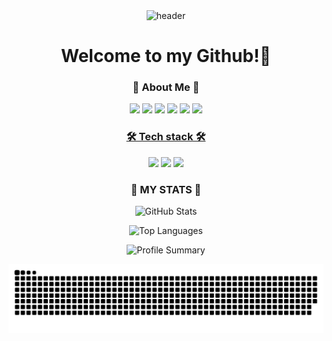 <!-- Header -->
<div align="center">
  <img src="https://capsule-render.vercel.app/api?type=waving&color=0:ed9d0b,100:f94001&height=250&section=header&text=maldron0309&fontColor=ffffff&fontSize=90" alt="header" />
</div>

<!-- Welcome message -->
<h1 align="center">Welcome to my Github!👋</h1>

<h3 align="center">🧡 About Me 🧡</h3>
<div align="center">
  <a href="https://twitter.com/bagjinh52270779" target="_blank"><img src="https://img.shields.io/badge/Twitter-1DA1F2?style=flat-square&logo=Twitter&logoColor=white"/></a>
  <a href="mailto:bagjinhyeong640@gmail.com" target="_blank"><img src="https://img.shields.io/badge/Gmail-EA4335?style=flat-square&logo=Gmail&logoColor=white"/></a>
  <a href="https://www.instagram.com/pjhbb_0309/" target="_blank"><img src="https://img.shields.io/badge/Instagram-E4405F?style=flat-square&logo=Instagram&logoColor=white"/></a>
  <a href="https://velog.io/@maldron" target="_blank"><img src="https://img.shields.io/badge/Velog-20C997?style=flat-square&logo=Velog&logoColor=white"/></a>
  <a href="https://devjourneybit.tistory.com/" target="_blank"><img src="https://img.shields.io/badge/Tistory-000000?style=flat-square&logo=Tistory&logoColor=white"/></a>
 <a href="https://hits.seeyoufarm.com">
   <img src="https://hits.seeyoufarm.com/api/count/incr/badge.svg?url=https%3A%2F%2Fgithub.com%2Fmaldron0309&count_bg=%23808080&title_bg=%23000000&icon=github.svg&icon_color=%23E7E7E7&title=hits&edge_flat=false"/>


<!-- Tech stack -->

<h3 align="center">🛠 Tech stack 🛠</h3>
<div align="center">
 <a target="_blank"><img src="https://img.shields.io/badge/C-A8B9CC?style=flat-square&logo=C&logoColor=white"/></a>
 <a target="_blank"><img src="https://img.shields.io/badge/C%2B%2B-00599C?style=flat-square&logo=C&logoColor=white"/></a>
 <a target="_blank"><img src="https://img.shields.io/badge/C%23-239120?style=flat-square&logo=C&logoColor=white"/></a>

</div>
   
<!-- Stats -->
<h3 align="center">🧱 MY STATS 🧱</h3>
<p align="center">
  <img src="https://github-readme-stats.vercel.app/api?username=maldron0309&amp;show_icons=true&amp;theme=github" alt="GitHub Stats" />
</p>
<p align="center">
  <img src="https://github-readme-stats.vercel.app/api/top-langs/?username=maldron0309&amp;layout=compact&amp;theme=github" alt="Top Languages" />
</p>
<p align="center">
  <img src="https://github-profile-summary-cards.vercel.app/api/cards/profile-details?username=maldron0309&theme=github" alt="Profile Summary" />
</p>

<!-- Snake -->
<div align="center">
  <img src="https://github.com/1999AZZAR/1999AZZAR/blob/main/resources/img/grid-snake.svg" alt="snake" />
</div>
